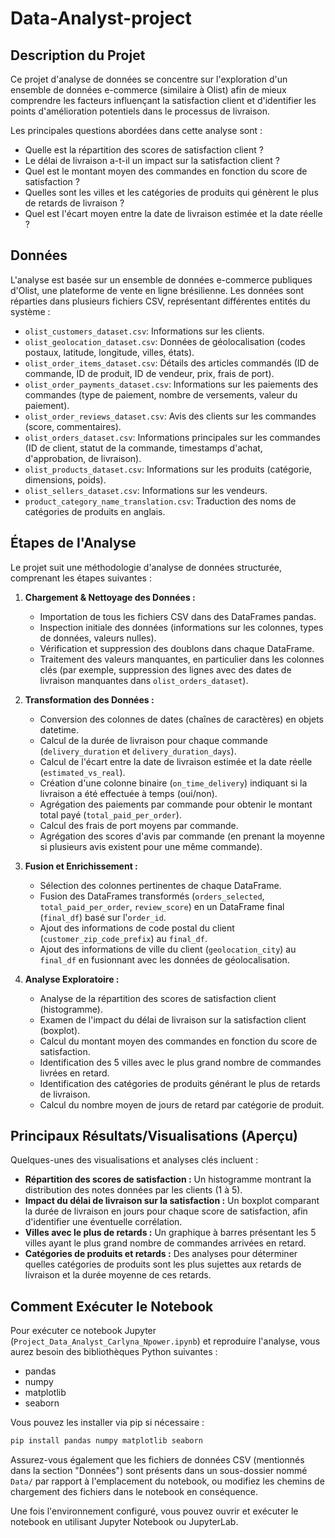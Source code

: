 # Data-Analyst-project

## Description du Projet

Ce projet d'analyse de données se concentre sur l'exploration d'un ensemble de données e-commerce (similaire à Olist) afin de mieux comprendre les facteurs influençant la satisfaction client et d'identifier les points d'amélioration potentiels dans le processus de livraison.

Les principales questions abordées dans cette analyse sont :
- Quelle est la répartition des scores de satisfaction client ?
- Le délai de livraison a-t-il un impact sur la satisfaction client ?
- Quel est le montant moyen des commandes en fonction du score de satisfaction ?
- Quelles sont les villes et les catégories de produits qui génèrent le plus de retards de livraison ?
- Quel est l'écart moyen entre la date de livraison estimée et la date réelle ?

## Données

L'analyse est basée sur un ensemble de données e-commerce publiques d'Olist, une plateforme de vente en ligne brésilienne. Les données sont réparties dans plusieurs fichiers CSV, représentant différentes entités du système :

- `olist_customers_dataset.csv`: Informations sur les clients.
- `olist_geolocation_dataset.csv`: Données de géolocalisation (codes postaux, latitude, longitude, villes, états).
- `olist_order_items_dataset.csv`: Détails des articles commandés (ID de commande, ID de produit, ID de vendeur, prix, frais de port).
- `olist_order_payments_dataset.csv`: Informations sur les paiements des commandes (type de paiement, nombre de versements, valeur du paiement).
- `olist_order_reviews_dataset.csv`: Avis des clients sur les commandes (score, commentaires).
- `olist_orders_dataset.csv`: Informations principales sur les commandes (ID de client, statut de la commande, timestamps d'achat, d'approbation, de livraison).
- `olist_products_dataset.csv`: Informations sur les produits (catégorie, dimensions, poids).
- `olist_sellers_dataset.csv`: Informations sur les vendeurs.
- `product_category_name_translation.csv`: Traduction des noms de catégories de produits en anglais.

## Étapes de l'Analyse

Le projet suit une méthodologie d'analyse de données structurée, comprenant les étapes suivantes :

1.  **Chargement & Nettoyage des Données :**
    *   Importation de tous les fichiers CSV dans des DataFrames pandas.
    *   Inspection initiale des données (informations sur les colonnes, types de données, valeurs nulles).
    *   Vérification et suppression des doublons dans chaque DataFrame.
    *   Traitement des valeurs manquantes, en particulier dans les colonnes clés (par exemple, suppression des lignes avec des dates de livraison manquantes dans `olist_orders_dataset`).

2.  **Transformation des Données :**
    *   Conversion des colonnes de dates (chaînes de caractères) en objets datetime.
    *   Calcul de la durée de livraison pour chaque commande (`delivery_duration` et `delivery_duration_days`).
    *   Calcul de l'écart entre la date de livraison estimée et la date réelle (`estimated_vs_real`).
    *   Création d'une colonne binaire (`on_time_delivery`) indiquant si la livraison a été effectuée à temps (oui/non).
    *   Agrégation des paiements par commande pour obtenir le montant total payé (`total_paid_per_order`).
    *   Calcul des frais de port moyens par commande.
    *   Agrégation des scores d'avis par commande (en prenant la moyenne si plusieurs avis existent pour une même commande).

3.  **Fusion et Enrichissement :**
    *   Sélection des colonnes pertinentes de chaque DataFrame.
    *   Fusion des DataFrames transformés (`orders_selected`, `total_paid_per_order`, `review_score`) en un DataFrame final (`final_df`) basé sur l'`order_id`.
    *   Ajout des informations de code postal du client (`customer_zip_code_prefix`) au `final_df`.
    *   Ajout des informations de ville du client (`geolocation_city`) au `final_df` en fusionnant avec les données de géolocalisation.

4.  **Analyse Exploratoire :**
    *   Analyse de la répartition des scores de satisfaction client (histogramme).
    *   Examen de l'impact du délai de livraison sur la satisfaction client (boxplot).
    *   Calcul du montant moyen des commandes en fonction du score de satisfaction.
    *   Identification des 5 villes avec le plus grand nombre de commandes livrées en retard.
    *   Identification des catégories de produits générant le plus de retards de livraison.
    *   Calcul du nombre moyen de jours de retard par catégorie de produit.

## Principaux Résultats/Visualisations (Aperçu)

Quelques-unes des visualisations et analyses clés incluent :

*   **Répartition des scores de satisfaction :** Un histogramme montrant la distribution des notes données par les clients (1 à 5).
*   **Impact du délai de livraison sur la satisfaction :** Un boxplot comparant la durée de livraison en jours pour chaque score de satisfaction, afin d'identifier une éventuelle corrélation.
*   **Villes avec le plus de retards :** Un graphique à barres présentant les 5 villes ayant le plus grand nombre de commandes arrivées en retard.
*   **Catégories de produits et retards :** Des analyses pour déterminer quelles catégories de produits sont les plus sujettes aux retards de livraison et la durée moyenne de ces retards.

## Comment Exécuter le Notebook

Pour exécuter ce notebook Jupyter (`Project_Data_Analyst_Carlyna_Npower.ipynb`) et reproduire l'analyse, vous aurez besoin des bibliothèques Python suivantes :

*   pandas
*   numpy
*   matplotlib
*   seaborn

Vous pouvez les installer via pip si nécessaire :
```bash
pip install pandas numpy matplotlib seaborn
```

Assurez-vous également que les fichiers de données CSV (mentionnés dans la section "Données") sont présents dans un sous-dossier nommé `Data/` par rapport à l'emplacement du notebook, ou modifiez les chemins de chargement des fichiers dans le notebook en conséquence.

Une fois l'environnement configuré, vous pouvez ouvrir et exécuter le notebook en utilisant Jupyter Notebook ou JupyterLab.
